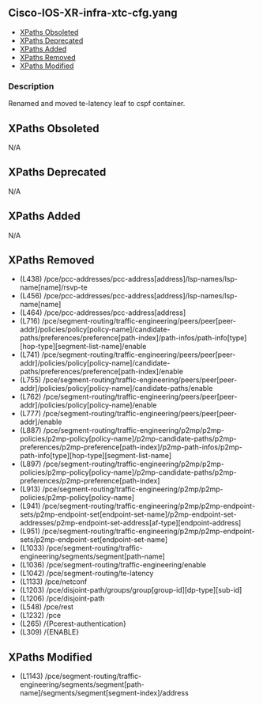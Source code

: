 ## Cisco-IOS-XR-infra-xtc-cfg.yang

- [XPaths Obsoleted](#xpaths-obsoleted)
- [XPaths Deprecated](#xpaths-deprecated)
- [XPaths Added](#xpaths-added)
- [XPaths Removed](#xpaths-removed)
- [XPaths Modified](#xpaths-modified)

### Description

Renamed and moved te-latency leaf to cspf container.

## XPaths Obsoleted

N/A

## XPaths Deprecated

N/A

## XPaths Added

N/A

## XPaths Removed

- (L438)	/pce/pcc-addresses/pcc-address[address]/lsp-names/lsp-name[name]/rsvp-te
- (L456)	/pce/pcc-addresses/pcc-address[address]/lsp-names/lsp-name[name]
- (L464)	/pce/pcc-addresses/pcc-address[address]
- (L716)	/pce/segment-routing/traffic-engineering/peers/peer[peer-addr]/policies/policy[policy-name]/candidate-paths/preferences/preference[path-index]/path-infos/path-info[type][hop-type][segment-list-name]/enable
- (L741)	/pce/segment-routing/traffic-engineering/peers/peer[peer-addr]/policies/policy[policy-name]/candidate-paths/preferences/preference[path-index]/enable
- (L755)	/pce/segment-routing/traffic-engineering/peers/peer[peer-addr]/policies/policy[policy-name]/candidate-paths/enable
- (L762)	/pce/segment-routing/traffic-engineering/peers/peer[peer-addr]/policies/policy[policy-name]/enable
- (L777)	/pce/segment-routing/traffic-engineering/peers/peer[peer-addr]/enable
- (L887)	/pce/segment-routing/traffic-engineering/p2mp/p2mp-policies/p2mp-policy[policy-name]/p2mp-candidate-paths/p2mp-preferences/p2mp-preference[path-index]/p2mp-path-infos/p2mp-path-info[type][hop-type][segment-list-name]
- (L897)	/pce/segment-routing/traffic-engineering/p2mp/p2mp-policies/p2mp-policy[policy-name]/p2mp-candidate-paths/p2mp-preferences/p2mp-preference[path-index]
- (L913)	/pce/segment-routing/traffic-engineering/p2mp/p2mp-policies/p2mp-policy[policy-name]
- (L941)	/pce/segment-routing/traffic-engineering/p2mp/p2mp-endpoint-sets/p2mp-endpoint-set[endpoint-set-name]/p2mp-endpoint-set-addresses/p2mp-endpoint-set-address[af-type][endpoint-address]
- (L951)	/pce/segment-routing/traffic-engineering/p2mp/p2mp-endpoint-sets/p2mp-endpoint-set[endpoint-set-name]
- (L1033)	/pce/segment-routing/traffic-engineering/segments/segment[path-name]
- (L1036)	/pce/segment-routing/traffic-engineering/enable
- (L1042)	/pce/segment-routing/te-latency
- (L1133)	/pce/netconf
- (L1203)	/pce/disjoint-path/groups/group[group-id][dp-type][sub-id]
- (L1206)	/pce/disjoint-path
- (L548)	/pce/rest
- (L1232)	/pce
- (L265)	/{Pcerest-authentication}
- (L309)	/{ENABLE}

## XPaths Modified

- (L1143)	/pce/segment-routing/traffic-engineering/segments/segment[path-name]/segments/segment[segment-index]/address

